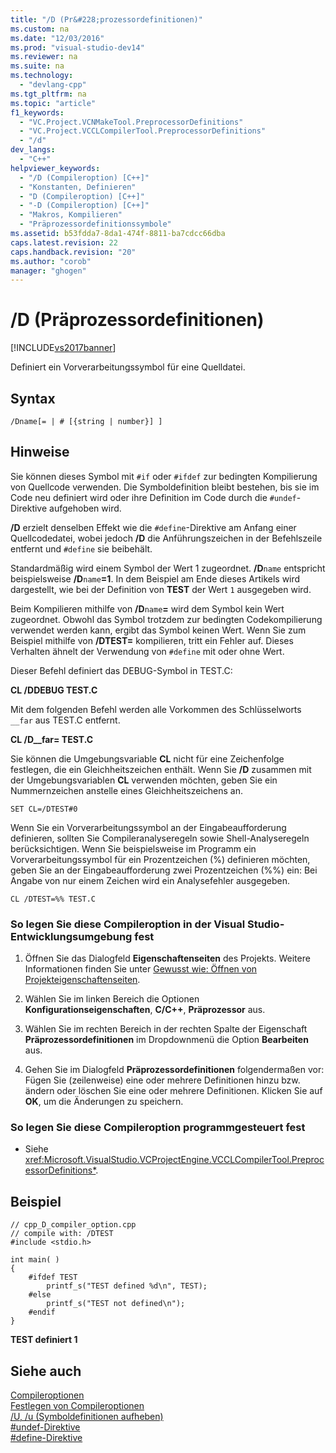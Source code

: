 ```yaml
---
title: "/D (Pr&#228;prozessordefinitionen)"
ms.custom: na
ms.date: "12/03/2016"
ms.prod: "visual-studio-dev14"
ms.reviewer: na
ms.suite: na
ms.technology: 
  - "devlang-cpp"
ms.tgt_pltfrm: na
ms.topic: "article"
f1_keywords: 
  - "VC.Project.VCNMakeTool.PreprocessorDefinitions"
  - "VC.Project.VCCLCompilerTool.PreprocessorDefinitions"
  - "/d"
dev_langs: 
  - "C++"
helpviewer_keywords: 
  - "/D (Compileroption) [C++]"
  - "Konstanten, Definieren"
  - "D (Compileroption) [C++]"
  - "-D (Compileroption) [C++]"
  - "Makros, Kompilieren"
  - "Präprozessordefinitionssymbole"
ms.assetid: b53fdda7-8da1-474f-8811-ba7cdcc66dba
caps.latest.revision: 22
caps.handback.revision: "20"
ms.author: "corob"
manager: "ghogen"
---
```

# /D (Pr&#228;prozessordefinitionen)
[!INCLUDE[vs2017banner](../../assembler/inline/includes/vs2017banner.md)]

Definiert ein Vorverarbeitungssymbol für eine Quelldatei.  
  
## Syntax  
  
```  
/Dname[= | # [{string | number}] ]  
```  
  
## Hinweise  
 Sie können dieses Symbol mit `#if` oder `#ifdef` zur bedingten Kompilierung von Quellcode verwenden.  Die Symboldefinition bleibt bestehen, bis sie im Code neu definiert wird oder ihre Definition im Code durch die `#undef`\-Direktive aufgehoben wird.  
  
 **\/D** erzielt denselben Effekt wie die `#define`\-Direktive am Anfang einer Quellcodedatei, wobei jedoch **\/D** die Anführungszeichen in der Befehlszeile entfernt und `#define` sie beibehält.  
  
 Standardmäßig wird einem Symbol der Wert 1 zugeordnet.  **\/D**`name` entspricht beispielsweise **\/D**`name`**\=1**.  In dem Beispiel am Ende dieses Artikels wird dargestellt, wie bei der Definition von **TEST** der Wert `1` ausgegeben wird.  
  
 Beim Kompilieren mithilfe von **\/D**`name`**\=** wird dem Symbol kein Wert zugeordnet.  Obwohl das Symbol trotzdem zur bedingten Codekompilierung verwendet werden kann, ergibt das Symbol keinen Wert.  Wenn Sie zum Beispiel mithilfe von **\/DTEST\=** kompilieren, tritt ein Fehler auf.  Dieses Verhalten ähnelt der Verwendung von `#define` mit oder ohne Wert.  
  
 Dieser Befehl definiert das DEBUG\-Symbol in TEST.C:  
  
 **CL \/DDEBUG  TEST.C**  
  
 Mit dem folgenden Befehl werden alle Vorkommen des Schlüsselworts `__far` aus TEST.C entfernt.  
  
 **CL \/D\_\_far\=  TEST.C**  
  
 Sie können die Umgebungsvariable **CL** nicht für eine Zeichenfolge festlegen, die ein Gleichheitszeichen enthält.  Wenn Sie **\/D** zusammen mit der Umgebungsvariablen **CL** verwenden möchten, geben Sie ein Nummernzeichen anstelle eines Gleichheitszeichens an.  
  
```  
SET CL=/DTEST#0  
```  
  
 Wenn Sie ein Vorverarbeitungssymbol an der Eingabeaufforderung definieren, sollten Sie Compileranalyseregeln sowie Shell\-Analyseregeln berücksichtigen.  Wenn Sie beispielsweise im Programm ein Vorverarbeitungssymbol für ein Prozentzeichen \(%\) definieren möchten, geben Sie an der Eingabeaufforderung zwei Prozentzeichen \(%%\) ein: Bei Angabe von nur einem Zeichen wird ein Analysefehler ausgegeben.  
  
```  
CL /DTEST=%% TEST.C  
```  
  
### So legen Sie diese Compileroption in der Visual Studio\-Entwicklungsumgebung fest  
  
1.  Öffnen Sie das Dialogfeld **Eigenschaftenseiten** des Projekts.  Weitere Informationen finden Sie unter [Gewusst wie: Öffnen von Projekteigenschaftenseiten](../../misc/how-to-open-project-property-pages.md).  
  
2.  Wählen Sie im linken Bereich die Optionen **Konfigurationseigenschaften**, **C\/C\+\+**, **Präprozessor** aus.  
  
3.  Wählen Sie im rechten Bereich in der rechten Spalte der Eigenschaft **Präprozessordefinitionen** im Dropdownmenü die Option **Bearbeiten** aus.  
  
4.  Gehen Sie im Dialogfeld **Präprozessordefinitionen** folgendermaßen vor: Fügen Sie \(zeilenweise\) eine oder mehrere Definitionen hinzu bzw. ändern oder löschen Sie eine oder mehrere Definitionen.  Klicken Sie auf **OK**, um die Änderungen zu speichern.  
  
### So legen Sie diese Compileroption programmgesteuert fest  
  
-   Siehe <xref:Microsoft.VisualStudio.VCProjectEngine.VCCLCompilerTool.PreprocessorDefinitions*>.  
  
## Beispiel  
  
```  
// cpp_D_compiler_option.cpp  
// compile with: /DTEST  
#include <stdio.h>  
  
int main( )  
{  
    #ifdef TEST  
        printf_s("TEST defined %d\n", TEST);  
    #else  
        printf_s("TEST not defined\n");  
    #endif  
}  
```  
  
  **TEST definiert 1**   
## Siehe auch  
 [Compileroptionen](../../build/reference/compiler-options.md)   
 [Festlegen von Compileroptionen](../../build/reference/setting-compiler-options.md)   
 [\/U, \/u \(Symboldefinitionen aufheben\)](../../build/reference/u-u-undefine-symbols.md)   
 [\#undef\-Direktive](../../preprocessor/hash-undef-directive-c-cpp.md)   
 [\#define\-Direktive](../../preprocessor/hash-define-directive-c-cpp.md)